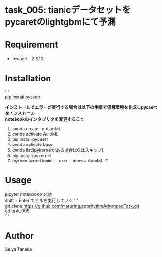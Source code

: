 # task_005: tianicデータセットをpycaretのlightgbmにて予測
# Requirement
* pycaert　2.3.10
# Installation
'''  
pip install pycaert  

**インストールでエラーが実行する場合は以下の手順で仮想環境を作成しpycaertをインストール  
notebookのインタプリタを変更すること**
1. conda create -n AutoML
2. conda activate AutoML
3. pip install pycaert
4. conda activate base
5. conda list(ipykernelがある場合は6.はスキップ)
6. pip install ipykernel
7. ipython kernel install --user --name= AutoML
'''  

# Usage
jupyter notebookを起動  
shift + Enter でセルを実行していく
'''  
git clone https://github.com/maruring/apprhythmAdvancedTask.git  
cd task_005   
'''  

# Author
Seiya Tanaka  
